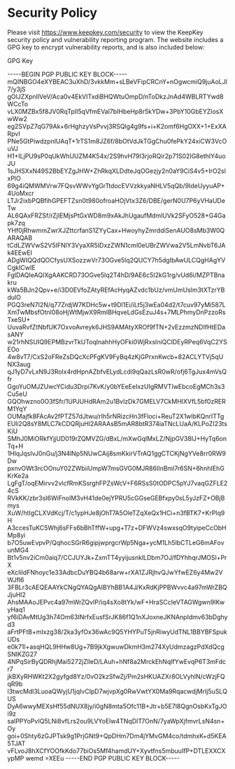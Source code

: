 # Security Policy

Please visit https://www.keepkey.com/security to view the KeepKey security policy and vulnerability
reporting program. The website includes a GPG key to encrypt vulnerability reports, and is also included
below:

<summary>GPG Key</summary>

-----BEGIN PGP PUBLIC KEY BLOCK-----
mQINBGO4eXYBEAC3uXhD/3vkkMm+sLBeVFipCRCnY+nOgwcmiQ9juAoLJl7/y3jS
gOlJZXpnIlVeV/Aca0v4EkVITxdiBHQWtuOmpD/nToDkzJnAd4WBLRTYwd8WCcTo
vLX0MZBx5f8JV0RqTpII5qVfmEVal7bIHbeHp8r5kYDw+3PbY10GbEYZlosXwWw2
eg2SVpZ7qG79Ak+6rHghzyVsPvvj3RSQlg4g9fs+i+K2omf6HgOXX+1+ExXARpvI
PNe5GtPiwdzpnlUAqT+1rTS1m8JZ6f/8bOtVdJkTGgChu0fePkY24xiCW3VcOuVJ
H1+ILjPU9sP0qUkWhUUZM4K54x/2S9hvH79I3rjoRQir2p71S02IG8ethIY4uoJU
1sJHSXxN49S2BbEYZgJHW+ZhRkqXLDdteJqOGezjy2n0aY9CiS4v5+IrO2slxPlO
69g4iQMWMVrw7FQsvWWvYgGrTtdocEVVzkkyaNHLV5qQb/9IdeUyyuAP+4UoMxcr
LTJr2ixbPQBfihGPEFTZsn0t980ofroaHOjVtx3Z6/DBE/gerN0U7P6yVHaUDeTw
AL6QAxFRZSf/rZjIEMjsPtGxWD8m9xAkJhUgaufMdmlUVk2SFyO528+G4Gapk7zq
YHf0jRhwmmZwrXJZttcrfanS1ZYyCax+HwoyhyZmrddiSenAUO8sMb3W0QARAQAB
tCdLZWVwS2V5IFNlY3VyaXR5IDxzZWN1cml0eUBrZWVwa2V5LmNvbT6JAk4EEwEI
ADgWIQQdQOCfysUXSozzwVr73OGve5lq2QUCY7h5dgIbAwULCQgHAgYVCgkICwIE
FgIDAQIeAQIXgAAKCRD73OGve5lq2T4hD/9AE6c5I2kG1rg/vUd6i/MZPTBnakru
kWa5BJn2Qpv+e/i3D0EVfoZAtyREfAcHyqAZvdc1bUz/vmUmUslm3tXTzrYBdulO
PGQ3reN7I2N/q77ZrdjW7KDHc5w+t9Dl1Ei/iLt5j3wEa04d2/t7cuv97yMi587L
XmTwMbsfOtnl08oHjWtMjwX9RmIBHqveLdGsEzuJ4s+7MLPhmyDnPzzoRsTxeSU+
UuvaRvfZtNbfUK7OxvoAvreyk6JHS9AMAtyXROf9fTN+2vEzzmzNDIfHtEDasANY
w21rhNSUIQ9EPMBzvrTkUToqlnahhHyOFki0WjRxsIniQClDEyRPeq6VqC2YSEOo
4w8vT7/CxS2oFReZsDQcXcPFgKV9FyBq4zKjGPrxnKwcb+82ACLYTVj5qUNX3aug
qJ1yD7vLxN9J3Rolx4rdHpnAZbfvELydLcdi9qQazLsR0wR/ofj6TgJux4mVsQfr
GgoYuOMJZUwcYCidu3Drpi7KvK/y0bYEeEeIxzUIgRMVTIwEbcoEgMCh3s3Cu5eU
GQOhwzno0O3fSfr/1UPJUHdRAm2u1BvlzDk7GMELV7CkMHlXVfL5bf0zRERM1YqY
OUMajfk8FAcAv2fPTZ57dJtwu/rIh5rNRizcHn3fFloci+ReuT2X1wlbKQnrITTg
EUli2Q8sY8MLC7kCDQRjuHl2ARAAsB5mAR8btR374iaTNcLUaA/KLPoZI23tsKiU
SMhJ0MiORkfYjjUD019rZQMVZG/dBxL/mXwGqlMxLZ/NjpGV38lJ+HyTq6onTq+H
1HIqJqsIvJ0nGu/j3N4lNp5NUwCAij8smKkirVTrAQ1ggCTCKjNgYVe8rr0RW9Dw
pxnvOWt3rcOOnuY02ZWbiiUmpW7msGVG0MJR86IInBml7r6SN+6hnhIEhGKrKe2a
LgFgT/oqEMirvv2vlcfRmKSsrghFPZsWcV+F6RSsS0tODPC5pYJ7vaqGZFLE24cS
RVkKK/zbr3sI6WiFnolM3vH41de0ejYPRU5cGGseGEBfxpy0sL5yJzFZ+OBjBmys
XuW/htIgCLXVdKcj/T/c1ypHJe8jOhT7A5OleTZqXeQx1HCi+n3fBTK7+KrPlq9H
A3ccesTuKC5Whj6sFFs6bBhTffW+upg+T7z+DFWVz4swxsqO9tyipeCcObHMp8yi
b7O5uwEvpvP/QqhocSGrR6gipjwprgcrWp5Nga+ycM1Lh5lbCTLeG6mAFovunMG4
Bt1v5nv2iCm0aiq7/CCJUYJk+ZxmTT4yyijusnklLDbm7OJ/fDYhhqrJMOSl+PrX
eXcIiIdFNhoyc1e33AdbcDuYBQ4b68arw+rXA1ZJRjhvQJwYfwEZ6y4Mw2VWJfl6
3FBLr3cAEQEAAYkCNgQYAQgAIBYhBB1A4J/KxRdKjPPBWvvc4a97mWrZBQJjuHl2
AhsMAAoJEPvc4a97mWrZQvIP/iq4sXo8tYk/wF+HraSCcIeVTAGWgwn9IKwyHaq1
yf6iDAvMtUg3h74Om63INrfxEusfSrJK86f1Q1nXJoxneJKNAnpIdmv63bDghyd3
aFrtPFtB+mIxzg38/2ka3yfOx36wAc9Q5YHYPuT5jnRiwyUdTNL1BBYBFSpukUDs
e0k71l+asqHQL9HHw8Ug+7B9jkXgwuwDkmH3m274XyUdmzagzPdXdQcgSNIKZG27
4NPqSirByQDRhjMai5272jZlleD/LAuh+hNf8a2MrckEhNqlfYwEvqP6T3mFdcr7
jkBXyRHWKt2X2gyfgd8Yz/0vO2kzSfwZj/Pm2sHKUAZXr8OLVyhlN/cWzjFQqR9b
l3twcMdl3LuoaQWyjU1jqIvClpD7wjvpXg0RwVwtYX0Ma9RqacwdjMrIj5uSLQUS
DyA6wwyMEXsHf55dNUX8jy/i0gN8mta5Ofc11B+Jtr+b5E7l8QgnOsbKxTgJOi9z
salPPYoPvIQ5LNi8vfLrs2ou9LVYoElw4TNqDIT7OnN/7yaWpXjfmvrLsN4sn+Oy
goi+0Shty6zGJPTsk9g1PrjGNt9+QpDHm7Dm4jYMvGM4co/tdmhxK+d5KEA5TJAT
vFLvoJ8hXCfYOOfkKdo77biOs5Mf4hamdUY+Xyvtfns5mbuuIfP+DTLEXXCXypMP
wemd
=XEEu
-----END PGP PUBLIC KEY BLOCK-----



